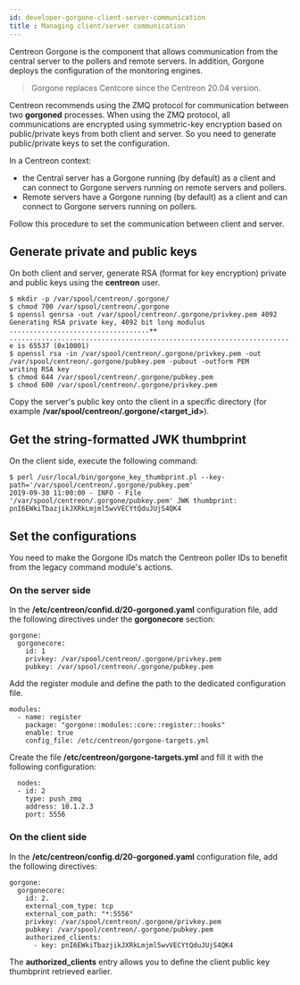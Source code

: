 ```yaml
---
id: developer-gorgone-client-server-communication
title : Managing client/server communication
---
```


Centreon Gorgone is the component that allows communication from the central server to the pollers and remote servers. In addition, Gorgone deploys the configuration of the monitoring engines.

> Gorgone replaces Centcore since the Centreon 20.04 version.

Centreon recommends using the ZMQ protocol for communication between two **gorgoned**
processes. 
When using the ZMQ protocol, all communications are encrypted using symmetric-key encryption
based on public/private keys from both client and server. So you need to generate public/private keys to set the configuration.

In a Centreon context:
- the Central server has a Gorgone running (by default) as a client and can connect to Gorgone servers running on remote servers and pollers.
- Remote servers have a Gorgone running (by default) as a client and can connect to Gorgone servers running on pollers.

Follow this procedure to set the communication between client and server.

## Generate private and public keys
On both client and server, generate RSA (format for key encryption) private and public keys using the **centreon** user.

```shell
$ mkdir -p /var/spool/centreon/.gorgone/
$ chmod 700 /var/spool/centreon/.gorgone
$ openssl genrsa -out /var/spool/centreon/.gorgone/privkey.pem 4092
Generating RSA private key, 4092 bit long modulus
...................................++
...........................................................................................................................................................................++
e is 65537 (0x10001)
$ openssl rsa -in /var/spool/centreon/.gorgone/privkey.pem -out /var/spool/centreon/.gorgone/pubkey.pem -pubout -outform PEM
writing RSA key
$ chmod 644 /var/spool/centreon/.gorgone/pubkey.pem
$ chmod 600 /var/spool/centreon/.gorgone/privkey.pem
```

Copy the server's public key onto the client in a specific directory (for example **/var/spool/centreon/.gorgone/<target_id>**).

## Get the string-formatted JWK thumbprint

On the client side, execute the following command:

```shell
$ perl /usr/local/bin/gorgone_key_thumbprint.pl --key-path='/var/spool/centreon/.gorgone/pubkey.pem'
2019-09-30 11:00:00 - INFO - File '/var/spool/centreon/.gorgone/pubkey.pem' JWK thumbprint: pnI6EWkiTbazjikJXRkLmjml5wvVECYtQduJUjS4QK4
```

## Set the configurations

You need to make the Gorgone IDs match the Centreon poller IDs to benefit from the legacy command module's actions.

### On the server side

In the **/etc/centreon/confid.d/20-gorgoned.yaml** configuration file, add the following directives under the **gorgonecore** section:

```shell
gorgone:
  gorgonecore:
    id: 1
    privkey: /var/spool/centreon/.gorgone/privkey.pem
    pubkey: /var/spool/centreon/.gorgone/pubkey.pem
```

Add the register module and define the path to the dedicated configuration file.

```shell
modules:
  - name: register
    package: "gorgone::modules::core::register::hooks"
    enable: true
    config_file: /etc/centreon/gorgone-targets.yml
```

Create the file **/etc/centreon/gorgone-targets.yml** and fill it with the following configuration:

```shell
  nodes:
  - id: 2
    type: push_zmq
    address: 10.1.2.3
    port: 5556
```

### On the client side

In the **/etc/centreon/config.d/20-gorgoned.yaml** configuration file, add the following directives:

```shell
gorgone:
  gorgonecore:
    id: 2.
    external_com_type: tcp
    external_com_path: "*:5556"
    privkey: /var/spool/centreon/.gorgone/privkey.pem
    pubkey: /var/spool/centreon/.gorgone/pubkey.pem
    authorized_clients:
      - key: pnI6EWkiTbazjikJXRkLmjml5wvVECYtQduJUjS4QK4
```

The **authorized_clients** entry allows you to define the client public key thumbprint retrieved earlier.

